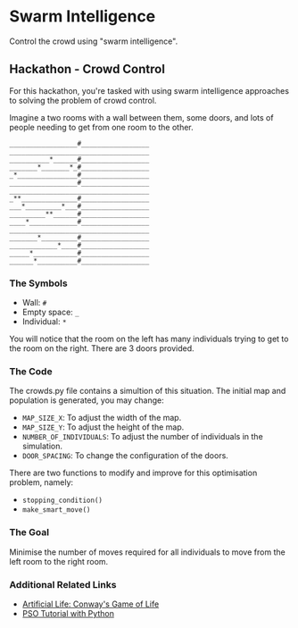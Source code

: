 # Swarm Intelligence
Control the crowd using "swarm intelligence".

## Hackathon - Crowd Control

For this hackathon, you're tasked with using swarm intelligence approaches to solving the problem of crowd control.

Imagine a two rooms with a wall between them, some doors, and lots of people needing to get from one room to the other.

```
_________________#_________________
___________________________________
__________*______#_________________
_______*_______*_#_________________
_*_______________#_________________
_________________#_________________
___________________________________
_**______________#_________________
___*_________*___#_________________
_________**______#_________________
____*____________#_________________
___________________________________
_______*_________#_________________
____________*____#_________________
_____*___________#_________________
______*__________#_________________
```

### The Symbols
* Wall: ```#```
* Empty space: ```_```
* Individual: ```*```

You will notice that the room on the left has many individuals trying to get to the room on the right. There are 3 doors provided. 

### The Code
The crowds.py file contains a simultion of this situation. The initial map and population is generated, you may change:
* ```MAP_SIZE_X```: To adjust the width of the map.
* ```MAP_SIZE_Y```: To adjust the height of the map.
* ```NUMBER_OF_INDIVIDUALS```: To adjust the number of individuals in the simulation.
* ```DOOR_SPACING```: To change the configuration of the doors.

There are two functions to modify and improve for this optimisation problem, namely:
* ```stopping_condition()```
* ```make_smart_move()```

### The Goal
Minimise the number of moves required for all individuals to move from the left room to the right room.

### Additional Related Links
* [Artificial Life: Conway's Game of Life](https://jakevdp.github.io/blog/2013/08/07/conways-game-of-life/)
* [PSO Tutorial with Python](http://www.swarmintelligence.org/tutorials.php)
